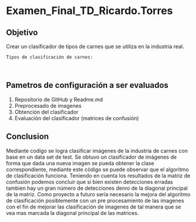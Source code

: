 # Examen_Final_TD_Ricardo.Torres

## Objetivo

Crear un clasificador de tipos de carnes que se utiliza en la industria real.
```
Tipos de clasificación de carnes:



```
## Pametros de configuración a ser evaluados

1. Repositorio de GitHub y Readme.md
2. Preprocesado de imagenes
2. Obtención del clasificador
4. Evaluación del clasificador (matrices de confusión)

## Conclusion
Mediante codigo se logra clasificar imágenes de la industria de carnes con base en un data set de test.
Se obtuvo un clasificador de imágenes de forma que dada una nueva imagen se pueda obtener la clase correspondiente, mediante este código se puede observar que el algoritmo de clasificación funciona. Teniendo en cuenta los resultados de la matriz de confusión podemos concluir que si bien existen detecciones erradas tambien hay un gran número de detecciones denro de la diagonal principal de la matriz.
Como proyecto a futuro sería necesario la mejora del algoritmo de clasificación posiblemente con un pre procesamiento de las imagenes con el fin de mejorar las clasificación de imagenes de tal manera que se vea mas marcada la diagonal principal de las matrices.
